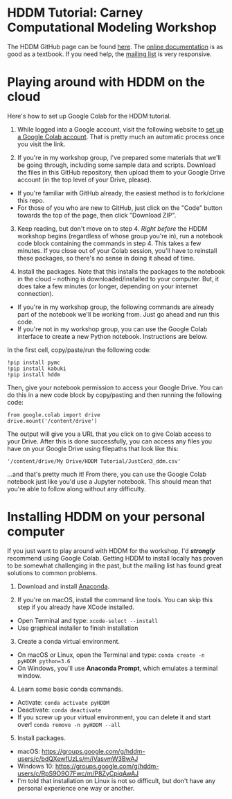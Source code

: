 # HDDM Tutorial: Carney Computational Modeling Workshop

The HDDM GitHub page can be found [here](https://github.com/hddm-devs/hddm). The [online documentation](http://ski.clps.brown.edu/hddm_docs/) is as good as a textbook. If you need help, the [mailing list](https://groups.google.com/group/hddm-users/) is very responsive.

# Playing around with HDDM on the cloud

Here's how to set up Google Colab for the HDDM tutorial.

1. While logged into a Google account, visit the following website to [set up a Google Colab account](https://colab.research.google.com/). That is pretty much an automatic process once you visit the link.

2. If you're in my workshop group, I've prepared some materials that we'll be going through, including some sample data and scripts. Download the files in this GitHub repository, then upload them to your Google Drive account (in the top level of your Drive, please).
  - If you're familiar with GitHub already, the easiest method is to fork/clone this repo.
  - For those of you who are new to GitHub, just click on the "Code" button towards the top of the page, then click "Download ZIP".

3. Keep reading, but don't move on to step 4. *Right before* the HDDM workshop begins (regardless of whose group you're in), run a notebook code block containing the commands in step 4. This takes a few minutes. If you close out of your Colab session, you'll have to reinstall these packages, so there's no sense in doing it ahead of time.

4. Install the packages. Note that this installs the packages to the notebook in the cloud – nothing is downloaded/installed to your computer. But, it does take a few minutes (or longer, depending on your internet connection).
  - If you're in my workshop group, the following commands are already part of the notebook we'll be working from. Just go ahead and run this code.
  - If you're not in my workshop group, you can use the Google Colab interface to create a new Python notebook. Instructions are below.

In the first cell, copy/paste/run the following code:
```
!pip install pymc
!pip install kabuki
!pip install hddm
```

Then, give your notebook permission to access your Google Drive. You can do this in a new code block by copy/pasting and then running the following code:
```
from google.colab import drive
drive.mount('/content/drive')
```

The output will give you a URL that you click on to give Colab access to your Drive. After this is done successfully, you can access any files you have on your Google Drive using filepaths that look like this:

`'/content/drive/My Drive/HDDM Tutorial/JustCon3_ddm.csv'`

...and that's pretty much it! From there, you can use the Google Colab notebook just like you'd use a Jupyter notebook. This should mean that you're able to follow along without any difficulty.

# Installing HDDM on your personal computer

If you just want to play around with HDDM for the workshop, I'd ***strongly*** recommend using Google Colab. Getting HDDM to install locally has proven to be somewhat challenging in the past, but the mailing list has found great solutions to common problems.

1. Download and install [Anaconda](https://www.anaconda.com/products/individual).

2. If you're on macOS, install the command line tools. You can skip this step if you already have XCode installed.
  - Open Terminal and type: `xcode-select --install`
  - Use graphical installer to finish installation

3. Create a conda virtual environment.
  - On macOS or Linux, open the Terminal and type: `conda create -n pyHDDM python=3.6`
  - On Windows, you'll use **Anaconda Prompt**, which emulates a terminal window.

4. Learn some basic conda commands.
  - Activate: `conda activate pyHDDM`
  - Deactivate: `conda deactivate`
  - If you screw up your virtual environment, you can delete it and start over! `conda remove -n pyHDDM --all`

5. Install packages.
  - macOS: https://groups.google.com/g/hddm-users/c/bdQXewfUzLs/m/iVasvmW3BwAJ
  - Windows 10: https://groups.google.com/g/hddm-users/c/RpS9O9O7Fwc/m/P8ZyCpiqAwAJ
  - I'm told that installation on Linux is not so difficult, but don't have any personal experience one way or another.
